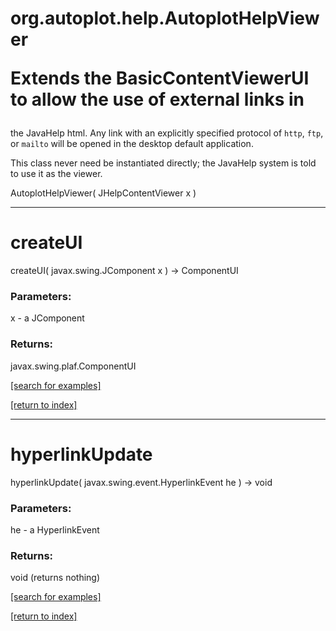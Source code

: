 # org.autoplot.help.AutoplotHelpViewer<p>Extends the BasicContentViewerUI to allow the use of external links in
 the JavaHelp html.  Any link with an explicitly specified protocol of <code>http</code>,
 <code>ftp</code>, or <code>mailto</code> will be opened in the desktop
 default application.</p>

 <p>This class never need be instantiated directly; the JavaHelp system is told
 to use it as the viewer.</p>
AutoplotHelpViewer( JHelpContentViewer x )


***
<a name="createUI"></a>
# createUI
createUI( javax.swing.JComponent x ) &rarr; ComponentUI



### Parameters:
x - a JComponent

### Returns:
javax.swing.plaf.ComponentUI


<a href="https://github.com/autoplot/dev/search?q=createUI&unscoped_q=createUI">[search for examples]</a>

<a href="https://github.com/autoplot/documentation/blob/master/javadoc/index-all.md">[return to index]</a>

***
<a name="hyperlinkUpdate"></a>
# hyperlinkUpdate
hyperlinkUpdate( javax.swing.event.HyperlinkEvent he ) &rarr; void



### Parameters:
he - a HyperlinkEvent

### Returns:
void (returns nothing)


<a href="https://github.com/autoplot/dev/search?q=hyperlinkUpdate&unscoped_q=hyperlinkUpdate">[search for examples]</a>

<a href="https://github.com/autoplot/documentation/blob/master/javadoc/index-all.md">[return to index]</a>

